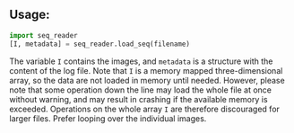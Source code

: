 ## Usage: 
```python
import seq_reader
[I, metadata] = seq_reader.load_seq(filename)
```

The variable `I` contains the images, and `metadata` is a structure with the content of the log file. Note that `I` is a memory mapped three-dimensional array, so the data are not loaded in memory until needed. However, please note that some operation down the line may load the whole file at once without warning, and may result in crashing if the available memory is exceeded. Operations on the whole array `I` are therefore discouraged for larger files. Prefer looping over the individual images. 
